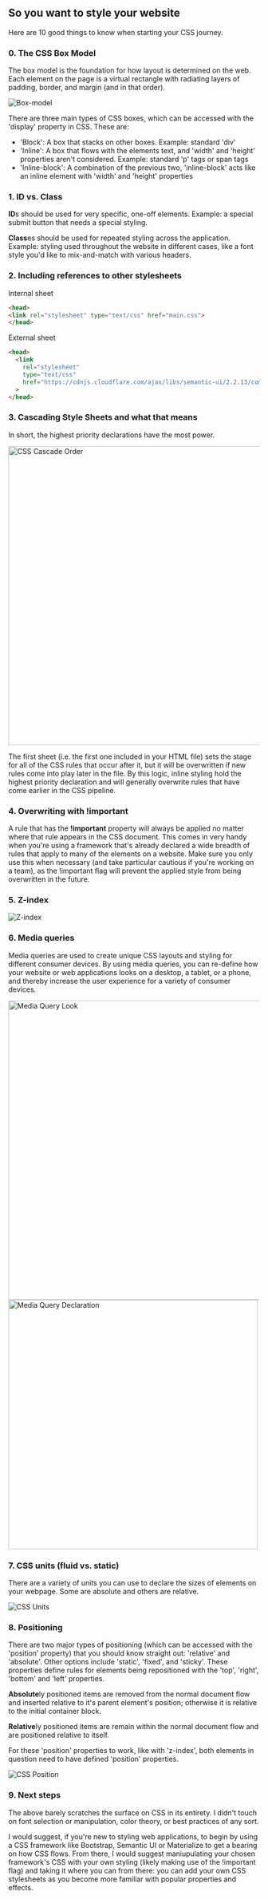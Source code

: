 ## So you want to style your website

Here are 10 good things to know when starting your CSS journey.

### 0. The CSS Box Model

The box model is the foundation for how layout is determined on the web. Each element on the page is a virtual rectangle with radiating layers of padding, border, and margin (and in that order).

![Box-model](http://cdn.jsears.co/box-model.png "Box-model")

There are three main types of CSS boxes, which can be accessed with the 'display' property in CSS. These are:
  
  - 'Block': A box that stacks on other boxes. Example: standard 'div'
  - 'Inline': A box that flows with the elements text, and 'width' and 'height' properties aren't considered. Example: standard 'p' tags or span tags
  - 'Inline-block': A combination of the previous two, 'inline-block' acts like an inline element with 'width' and 'height' properties

### 1. ID vs. Class

**ID**s should be used for very specific, one-off elements. Example: a special submit button that needs a special styling.

**Class**es should be used for repeated styling across the application. Example: styling used throughout the website in different cases, like a font style you'd like to mix-and-match with various headers.

### 2. Including references to other stylesheets

Internal sheet

```html
<head>
<link rel="stylesheet" type="text/css" href="main.css">
</head>
```

External sheet

```html
<head>
  <link
    rel="stylesheet"
    type="text/css" 
    href="https://cdnjs.cloudflare.com/ajax/libs/semantic-ui/2.2.13/components/modal.css"
  >
</head>
```

### 3. **Cascading** Style Sheets and what that means

In short, the highest priority declarations have the most power.

<img alt="CSS Cascade Order" src="http://cdn.jsears.co/css-cascade.gif" width="600px" />

The first sheet (i.e. the first one included in your HTML file) sets the stage for all of the CSS rules that occur after it, but it will be overwritten if new rules come into play later in the file. By this logic, inline styling hold the highest priority declaration and will generally overwrite rules that have come earlier in the CSS pipeline.

### 4. Overwriting with !important

A rule that has the **!important** property will always be applied no matter where that rule appears in the CSS document. This comes in very handy when you're using a framework that's already declared a wide breadth of rules that apply to many of the elements on a website. Make sure you only use this when necessary (and take particular cautious if you're working on a team), as the !important flag will prevent the applied style from being overwritten in the future.

### 5. Z-index

![Z-index](http://cdn.jsears.co/z-index.png "Z-index")

### 6. Media queries

Media queries are used to create unique CSS layouts and styling for different consumer devices. By using media queries, you can re-define how your website or web applications looks on a desktop, a tablet, or a phone, and thereby increase the user experience for a variety of consumer devices.

<img alt="Media Query Look" src="http://cdn.jsears.co/media-query-css.png" width="600px" />

<img alt="Media Query Declaration" src="http://cdn.jsears.co/media-query-declaration.png" width="500px" />

### 7. CSS units (fluid vs. static)

There are a variety of units you can use to declare the sizes of elements on your webpage. Some are absolute and others are relative.

![CSS Units](http://cdn.jsears.co/css-units.jpeg "CSS Units")

### 8. Positioning

There are two major types of positioning (which can be accessed with the 'position' property) that you should know straight out: 'relative' and 'absolute'. Other options include 'static', 'fixed', and 'sticky'. These properties define rules for elements being repositioned with the 'top', 'right', 'bottom' and 'left' properties.

**Absolute**ly positioned items are removed from the normal document flow and inserted relative to it's parent element's position; otherwise it is relative to the initial container block.

**Relative**ly positioned items are remain within the normal document flow and are positioned relative to itself.

For these 'position' properties to work, like with 'z-index', both elements in question need to have defined 'position' properties.

![CSS Position](http://cdn.jsears.co/css-position.png "CSS Position")

### 9. Next steps

The above barely scratches the surface on CSS in its entirety. I didn't touch on font selection or manipulation, color theory, or best practices of any sort.

I would suggest, if you're new to styling web applications, to begin by using a CSS framework like Bootstrap, Semantic UI or Materialize to get a bearing on how CSS flows. From there, I would suggest maniupulating your chosen framework's CSS with your own styling (likely making use of the !important flag) and taking it where you can from there: you can add your own CSS stylesheets as you become more familiar with popular properties and effects.
